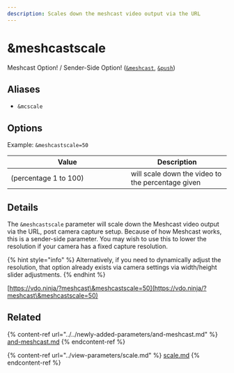 ```yaml
---
description: Scales down the meshcast video output via the URL
---
```


# \&meshcastscale

Meshcast Option! / Sender-Side Option! ([`&meshcast`](../../newly-added-parameters/and-meshcast.md), [`&push`](../../source-settings/push.md))

## Aliases

* `&mcscale`

## Options

Example: `&meshcastscale=50`

<table><thead><tr><th width="260">Value</th><th>Description</th></tr></thead><tbody><tr><td>(percentage 1 to 100)</td><td>will scale down the video to the percentage given</td></tr></tbody></table>

## Details

The `&meshcastscale` parameter will scale down the Meshcast video output via the URL, post camera capture setup. Because of how Meshcast works, this is a sender-side parameter. You may wish to use this to lower the resolution if your camera has a fixed capture resolution.&#x20;

{% hint style="info" %}
Alternatively, if you need to dynamically adjust the resolution, that option already exists via camera settings via width/height slider adjustments.
{% endhint %}

[https://vdo.ninja/?meshcast\&meshcastscale=50](https://vdo.ninja/?meshcast\&meshcastscale=50)

## Related

{% content-ref url="../../newly-added-parameters/and-meshcast.md" %}
[and-meshcast.md](../../newly-added-parameters/and-meshcast.md)
{% endcontent-ref %}

{% content-ref url="../view-parameters/scale.md" %}
[scale.md](../view-parameters/scale.md)
{% endcontent-ref %}
